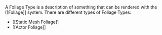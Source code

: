 A Foliage Type is a description of something that can be rendered with the [[Foliage]] system.
There are different types of Foliage Types:
- [[Static Mesh Foliage]]
- [[Actor Foliage]]

